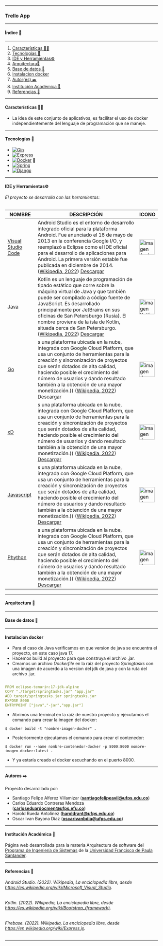 ------------------------------------------
### Trello App

------------------------------------------

#### Índice 📑
------------------------------------------
1. [Características 👨‍💻](#características-)
2. [Tecnologías 👾](#tecnologías-)
3. [IDE y Herramientas⚙️](#ide-y-herramientas-)
4. [Arquitectura:diamond_shape_with_a_dot_inside:](#arquitectura-)
5. [Base de datos :floppy_disk:](#database-)
6. [Instalacion docker](#instalacion-)
7. [Autor(es) ✒️](#autores-%EF%B8%8F)
8. [Institución Académica 🏫](#institución-académica-)
9. [Referencias 📖](#referencias-)

------------------------------------------
#### Características 👨‍💻
  - La idea de este conjunto de aplicativos, es facilitar el uso de docker independientemente del lenguaje de programación que se maneje.

------------------------------------------

#### Tecnologías 👾
- [![Gin](https://img.shields.io/badge/Gin-orange)](https://esdima.com/que-es-html-y-css/#:~:text=Uno%20de%20sus%20componentes%20m%C3%A1s,hacia%20su%20dise%C3%B1o%20y%20apariencia.)
- [![Express](https://img.shields.io/badge/Express-yellow)](https://nodejs.org/es/about/)
- [![Docker](https://img.shields.io/badge/Docker-blue)](https://nodejs.org/es/about/)	:whale2:
- [![Spring](https://img.shields.io/badge/SpringBoot-green)](https://nodejs.org/es/about/)
- [![Django](https://img.shields.io/badge/Django-red)](https://nodejs.org/es/about/)	
------------------------------------------
#### IDE y Herramientas⚙️
###### El proyecto se desarrolla con las herramientas:
|   	NOMBRE|   	DESCRIPCIÓN|    ICONO|
|---	|---	|---   |
|   	[Visual Studio Code](https://visualstudio.microsoft.com/es/) | 	Android Studio es el entorno de desarrollo integrado oficial para la plataforma Android. Fue anunciado el 16 de mayo de 2013 en la conferencia Google I/O, y reemplazó a Eclipse como el IDE oficial para el desarrollo de aplicaciones para Android. La primera versión estable fue publicada en diciembre de 2014.([Wikipedia, 2022](https://es.wikipedia.org/wiki/Android_Studio)) [Descargar](https://developer.android.com/studio)|<img src="https://upload.wikimedia.org/wikipedia/commons/thumb/e/e3/Android_Studio_Icon_%282014-2019%29.svg/1200px-Android_Studio_Icon_%282014-2019%29.svg.png" height="50px" alt="imagen Android Studio">| 
|   	[Java](https://developer.android.com/kotlin?hl=es-419&gclid=Cj0KCQiAsoycBhC6ARIsAPPbeLvVqNjGyqoBKd1M5mB1kkY9ZpKlHF_b1qaLY1BRmapT8dlxGtW4GRQaAjxZEALw_wcB&gclsrc=aw.ds) |  Kotlin es un lenguaje de programación de tipado estático que corre sobre la máquina virtual de Java y que también puede ser compilado a código fuente de JavaScript. Es desarrollado principalmente por JetBrains en sus oficinas de San Petersburgo (Rusia). El nombre proviene de la isla de Kotlin, situada cerca de San Petersburgo.([Wikipedia, 2022](https://es.wikipedia.org/wiki/Kotlin_(lenguaje_de_programaci%C3%B3n))) [Descargar](https://getbootstrap.com/docs/4.0/getting-started/download/)|<img src="https://upload.wikimedia.org/wikipedia/commons/7/74/Kotlin_Icon.png" height="50px" alt="imagen Kotlin">|
|     [Go](https://expressjs.com/es/) |  s una plataforma ubicada en la nube, integrada con Google Cloud Platform, que usa un conjunto de herramientas para la creación y sincronización de proyectos que serán dotados de alta calidad, haciendo posible el crecimiento del número de usuarios y dando resultado también a la obtención de una mayor monetización.)) ([Wikipedia, 2022](https://es.wikipedia.org/wiki/Firebase)) [Descargar](https://www.google.com/aclk?sa=l&ai=DChcSEwjM-fi35dD7AhWUzoYKHZOZC5cYABAAGgJ2dQ&sig=AOD64_0oGagNHwO2G4iyOmVoeXoIq9pCgQ&q&adurl&ved=2ahUKEwjB3PO35dD7AhVnRzABHQ-oCZcQ0Qx6BAgHEAE)|<img src="https://cdn.freebiesupply.com/logos/large/2x/firebase-1-logo-png-transparent.png" height="50px" alt="imagen de Firebase">|
|     [xD](https://expressjs.com/es/) |  s una plataforma ubicada en la nube, integrada con Google Cloud Platform, que usa un conjunto de herramientas para la creación y sincronización de proyectos que serán dotados de alta calidad, haciendo posible el crecimiento del número de usuarios y dando resultado también a la obtención de una mayor monetización.)) ([Wikipedia, 2022](https://es.wikipedia.org/wiki/Firebase)) [Descargar](https://www.google.com/aclk?sa=l&ai=DChcSEwjM-fi35dD7AhWUzoYKHZOZC5cYABAAGgJ2dQ&sig=AOD64_0oGagNHwO2G4iyOmVoeXoIq9pCgQ&q&adurl&ved=2ahUKEwjB3PO35dD7AhVnRzABHQ-oCZcQ0Qx6BAgHEAE)|<img src="https://cdn.freebiesupply.com/logos/large/2x/firebase-1-logo-png-transparent.png" height="50px" alt="imagen de Firebase">|
|     [Javascript](https://expressjs.com/es/) |  s una plataforma ubicada en la nube, integrada con Google Cloud Platform, que usa un conjunto de herramientas para la creación y sincronización de proyectos que serán dotados de alta calidad, haciendo posible el crecimiento del número de usuarios y dando resultado también a la obtención de una mayor monetización.)) ([Wikipedia, 2022](https://es.wikipedia.org/wiki/Firebase)) [Descargar](https://www.google.com/aclk?sa=l&ai=DChcSEwjM-fi35dD7AhWUzoYKHZOZC5cYABAAGgJ2dQ&sig=AOD64_0oGagNHwO2G4iyOmVoeXoIq9pCgQ&q&adurl&ved=2ahUKEwjB3PO35dD7AhVnRzABHQ-oCZcQ0Qx6BAgHEAE)|<img src="https://cdn.freebiesupply.com/logos/large/2x/firebase-1-logo-png-transparent.png" height="50px" alt="imagen de Firebase">|
|     [Phython](https://expressjs.com/es/) |  s una plataforma ubicada en la nube, integrada con Google Cloud Platform, que usa un conjunto de herramientas para la creación y sincronización de proyectos que serán dotados de alta calidad, haciendo posible el crecimiento del número de usuarios y dando resultado también a la obtención de una mayor monetización.)) ([Wikipedia, 2022](https://es.wikipedia.org/wiki/Firebase)) [Descargar](https://www.google.com/aclk?sa=l&ai=DChcSEwjM-fi35dD7AhWUzoYKHZOZC5cYABAAGgJ2dQ&sig=AOD64_0oGagNHwO2G4iyOmVoeXoIq9pCgQ&q&adurl&ved=2ahUKEwjB3PO35dD7AhVnRzABHQ-oCZcQ0Qx6BAgHEAE)|<img src="https://cdn.freebiesupply.com/logos/large/2x/firebase-1-logo-png-transparent.png" height="50px" alt="imagen de Firebase">|

------------------------------------------
#### Arquitectura :diamond_shape_with_a_dot_inside:
------------------------------------------
#### Base de datos :floppy_disk:
------------------------------------------
#### Instalacion docker 

* Para el caso de Java verificamos en que version de java se encuentra el proyecto, en este caso java 17.
* Hacemos build al proyecto para que construya el archivo .jar.
* Creamos un archivo *Dockerfile* en la raiz del proyecto *Springtasks* con una imagen de acuerdo a la version del jdk de java y con la ruta del archivo .jar.

```yaml

FROM eclipse-temurin:17-jdk-alpine
COPY "./target/springtasks.jar" "app.jar"
ADD target/springtasks.jar springtasks.jar
EXPOSE 8000
ENTRYPOINT ["java","-jar","app.jar"]

```
* Abrimos una terminal en la raiz de nuestro proyecto y ejecutamos el comando para crear la imagen del docker:
```shell
$ docker build -t "nombre-imagen-docker" .
```
* Posteriormente ejecutamos el comando para crear el contenedor:
```shell
$ docker run --name nombre-contenedor-docker -p 8000:8000 nombre-imagen-docker:latest .
```
* Y ya estaría creado el docker escuchando en el puerto 8000.

------------------------------------------
#### Autores ✒️
Proyecto desarrollado por:
- Santiago Felipe Alferez Villamizar (**santiagofelipeavil@ufps.edu.co**)
- Carlos Eduardo Contreras Mendoza (**carloseduardocmen@ufps.efu.co**)
- Harold Rueda Antolinez (**haroldrant@ufps.edu.co**)
- Oscar Ivan Bayona Diaz (**oscarivanbdia@ufps.edu.co**)
------------------------------------------
#### Institución Académica 🏫
Página web desarrollada para la materia Arquitectura de software del [Programa de Ingeniería de Sistemas](<https://ingsistemas.cloud.ufps.edu.co/>) de la [Universidad Francisco de Paula Santander](<https://ww2.ufps.edu.co/>).


------------------------------------------
#### Referencias 📖
###### Android Studio. (2022). Wikipedia, La enciclopedia libre, desde https://es.wikipedia.org/wiki/Microsoft_Visual_Studio.
###### Kotlin. (2022). Wikipedia, La enciclopedia libre, desde https://es.wikipedia.org/wiki/Bootstrap_(framework).
###### Firebase. (2022). Wikipedia, La enciclopedia libre, desde https://en.wikipedia.org/wiki/Express.js.

------------------------------------------
